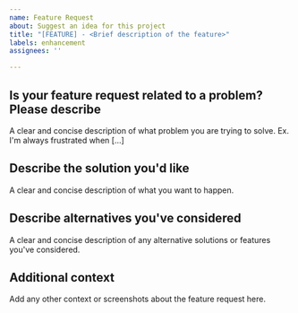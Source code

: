 ```yaml
---
name: Feature Request
about: Suggest an idea for this project
title: "[FEATURE] - <Brief description of the feature>"
labels: enhancement
assignees: ''

---
```


## Is your feature request related to a problem? Please describe

A clear and concise description of what problem you are trying to solve. Ex. I'm always frustrated when [...]

## Describe the solution you'd like

A clear and concise description of what you want to happen.

## Describe alternatives you've considered

A clear and concise description of any alternative solutions or features you've considered.

## Additional context

Add any other context or screenshots about the feature request here.
